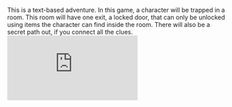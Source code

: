 This is a text-based adventure.
In this game, a character will be trapped in a room. This room will have one exit, a locked door, that can only be unlocked using items the character can find inside the room. There will also be a secret path out, if you connect all the clues.
![TextAdventure](https://github.com/Cosmaniac/PythonGroupGame/blob/master/TextAdventure.png/README.md)
